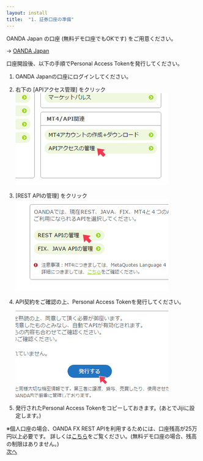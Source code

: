 ```yaml
---
layout: install
title:  "1. 証券口座の準備"
---
```


<p> OANDA Japan の口座 (無料デモ口座でもOKです) をご用意ください。</p>

<div class="link_to_oanda">
  → <a href="http://www.oanda.jp" target="_blank">OANDA Japan</a>
</div>

口座開設後、以下の手順でPersonal Access Tokenを発行してください。

1. OANDA Japanの口座にログインしてください。

2. 右下の [APIアクセス管理] をクリック
![手順1](/images/install/prepare_securities_01.png)

3. [REST APIの管理] をクリック
![手順2](/images/install/prepare_securities_02.png)

4. API契約をご確認の上、Personal Access Tokenを発行してください。
![手順3](/images/install/prepare_securities_03.png)

5. 発行されたPersonal Access Tokenをコピーしておきます。(あとでJijiに設定します。)

<div class="notice">
※個人口座の場合、OANDA FX REST APIを利用するためには、口座残高が25万円以上必要です。
  詳しくは<a href="http://www.oanda.jp/api/" target="_blank">こちら</a>をご覧ください。(無料デモ口座の場合、残高の制限はありません。)
</div>

<div class="next">
  <a href="010000_install_server.html">次へ</a>
</div>
